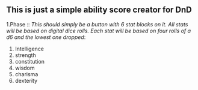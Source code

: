 ## This is just a simple ability score creator for DnD

1.Phase :: *This should simply be a button with 6 stat blocks on it. All stats will be based on digital dice rolls. Each stat will be based on four rolls of a d6 and the lowest one dropped*:

1. Intelligence
2. strength
3. constitution
4. wisdom
5. charisma
6. dexterity
  